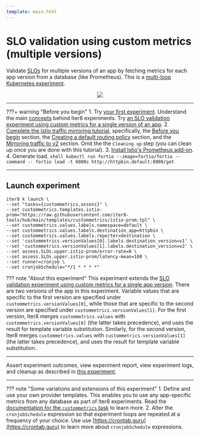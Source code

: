 ```yaml
---
template: main.html
---
```


# SLO validation using custom metrics (multiple versions)

Validate [SLOs](../../getting-started/concepts.md#service-level-objectives) for multiple versions of an app by fetching metrics for each app version from a database (like Prometheus). This is a [multi-loop](../../getting-started/concepts.md#iter8-experiment) [Kubernetes experiment](../../getting-started/concepts.md#kubernetes-experiments).

<p align='center'>
  <img alt-text="custom-metrics-two-or-more-versions" src="../images/two-or-more-versions.png" />
</p>

***

???+ warning "Before you begin"
    1. Try [your first experiment](../../getting-started/your-first-experiment.md). Understand the main [concepts](../../getting-started/concepts.md) behind Iter8 experiments. Try [an SLO validation experiment using custom metrics for a single version of an app](one-version.md).
    2. [Complete the Istio traffic mirroring tutorial](https://istio.io/latest/docs/tasks/traffic-management/mirroring/), specifically, the [Before you begin](https://istio.io/latest/docs/tasks/traffic-management/mirroring/#before-you-begin) section, the [Creating a default routing policy](https://istio.io/latest/docs/tasks/traffic-management/mirroring/#creating-a-default-routing-policy) section, and the [Mirroring traffic to v2](https://istio.io/latest/docs/tasks/traffic-management/mirroring/#mirroring-traffic-to-v2) section. Omit the the `Cleaning up` step (you can clean up once you are done with this tutorial).
    3. [Install Istio's Prometheus add-on](https://istio.io/latest/docs/ops/integrations/prometheus/).
    4. Generate load.
    ```shell
    kubectl run fortio --image=fortio/fortio --command -- fortio load -t 6000s http://httpbin.default:8000/get
    ```
***

## Launch experiment

```shell
iter8 k launch \
--set "tasks={custommetrics,assess}" \
--set custommetrics.templates.istio-prom="https://raw.githubusercontent.com/iter8-tools/hub/main/templates/custommetrics/istio-prom.tpl" \
--set custommetrics.values.labels.namespace=default \
--set custommetrics.values.labels.destination_app=httpbin \
--set custommetrics.values.labels.reporter=destination \
--set 'custommetrics.versionValues[0].labels.destination_version=v1' \
--set 'custommetrics.versionValues[1].labels.destination_version=v2' \
--set assess.SLOs.upper.istio-prom/error-rate=0 \
--set assess.SLOs.upper.istio-prom/latency-mean=100 \
--set runner=cronjob \
--set cronjobSchedule="*/1 * * * *"
```

??? note "About this experiment"
    This experiment extends the [SLO validation experiment using custom metrics for a single app version](one-version.md). There are two versions of the app in this experiment. Variable values that are specific to the first version are specified under `custommetrics.versionValues[0]`, while those that are specific to the second version are specified under `custommetrics.versionValues[1]`. For the first version, Iter8 merges `custommetrics.values` with `custommetrics.versionValues[0]` (the latter takes precedence), and uses the result for template variable substitution. Similarly, for the second version, Iter8 merges `custommetrics.values` with `custommetrics.versionValues[1]` (the latter takes precedence), and uses the result for template variable substitution.

***

Assert experiment outcomes, view experiment report, view experiment logs, and cleanup as described in [this experiment](../../tutorials/custom-metrics/one-version.md).

***

??? note "Some variations and extensions of this experiment"
    1. Define and use your own provider templates. This enables you to use any app-specific metrics from any database as part of Iter8 experiments. Read the [documentation for the `custommetrics` task](../../user-guide/tasks/custommetrics.md) to learn more.
    2. Alter the `cronjobSchedule` expression so that experiment loops are repeated at a frequency of your choice. Use use [https://crontab.guru](https://crontab.guru) to learn more about `cronjobSchedule` expressions.

    